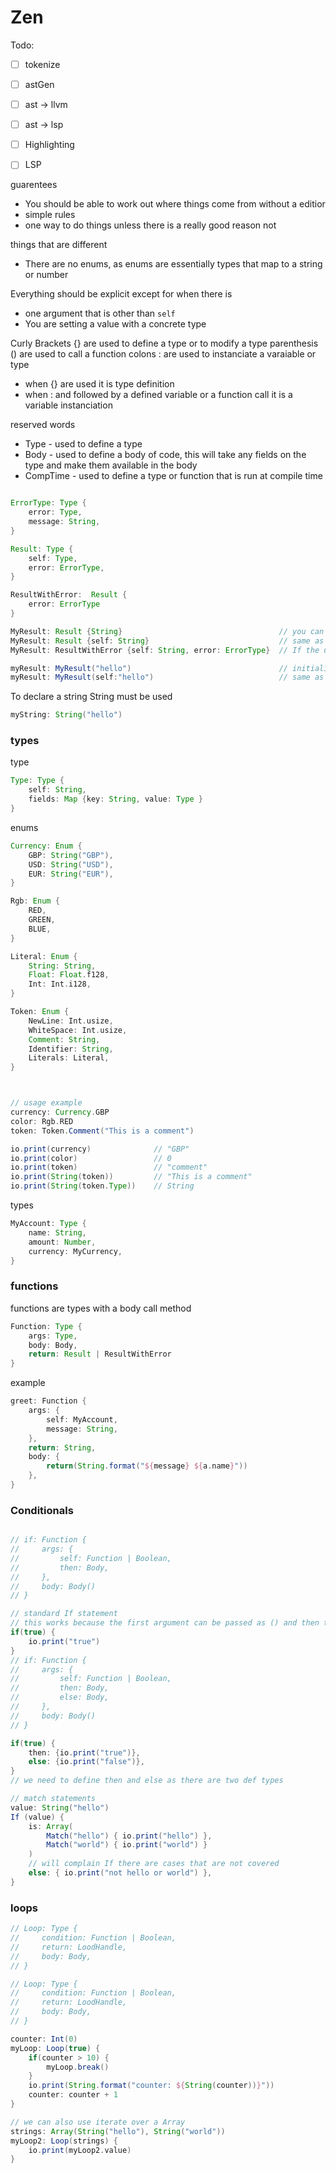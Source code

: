 


<!-- grammar for zen -->

# Zen

Todo:
- [ ] tokenize
- [ ] astGen
- [ ] ast -> llvm
- [ ] ast -> lsp
- [ ] Highlighting
- [ ] LSP


guarentees
- You should be able to work out where things come from without a editior
- simple rules
- one way to do things unless there is a really good reason not

things that are different
- There are no enums, as enums are essentially types that map to a string or number

Everything should be explicit except for when there is 
- one argument that is other than ``self``
- You are setting a value with a concrete type

Curly Brackets {} are used to define a type or to modify a type
parenthesis () are used to call a function
colons : are used to instanciate a varaiable or type
- when {} are used it is type definition
- when : and followed by a defined variable or a function call it is a variable instanciation


reserved words
- Type      - used to define a type
- Body      - used to define a body of code, this will take any fields on the type and make them available in the body
- CompTime  - used to define a type or function that is run at compile time



```groovy

ErrorType: Type {
    error: Type,
    message: String,
}

Result: Type {
    self: Type,
    error: ErrorType,
}

ResultWithError:  Result {
    error: ErrorType
}

MyResult: Result {String}                                   // you can attempt to define an un defined type with {}
MyResult: Result {self: String}                             // same as above but more explicit
MyResult: ResultWithError {self: String, error: ErrorType}  // If the underType has more then one undefined type you must specify what field you are defining the type of

myResult: MyResult("hello")                                 // initialising a variable
myResult: MyResult(self:"hello")                            // same as above but more explicit

```

To declare a string String must be used
```groovy
myString: String("hello")
```

### types
type
```groovy
Type: Type {
    self: String,
    fields: Map {key: String, value: Type }
}
```
enums 
```groovy
Currency: Enum {
    GBP: String("GBP"),
    USD: String("USD"),
    EUR: String("EUR"),
}

Rgb: Enum {
    RED,
    GREEN,
    BLUE,
}

Literal: Enum {
    String: String,
    Float: Float.f128,
    Int: Int.i128,
}

Token: Enum {
    NewLine: Int.usize,
    WhiteSpace: Int.usize,
    Comment: String,
    Identifier: String,
    Literals: Literal,
}



// usage example
currency: Currency.GBP
color: Rgb.RED
token: Token.Comment("This is a comment")

io.print(currency)              // "GBP"
io.print(color)                 // 0
io.print(token)                 // "comment"
io.print(String(token))         // "This is a comment"
io.print(String(token.Type))    // String

```

types
```groovy
MyAccount: Type {
    name: String,
    amount: Number,
    currency: MyCurrency,
}
```

### functions
functions are types with a body call method
```groovy
Function: Type {
    args: Type,
    body: Body,
    return: Result | ResultWithError
}
```
example 
```groovy
greet: Function {
    args: {
        self: MyAccount,
        message: String,
    },
    return: String,
    body: {
        return(String.format("${message} ${a.name}"))
    },
}
```

### Conditionals
```groovy

// if: Function {
//     args: {
//         self: Function | Boolean,
//         then: Body,
//     },
//     body: Body()
// }

// standard If statement
// this works because the first argument can be passed as () and then the "then" body can be assumed in the following brackets {}
if(true) {
    io.print("true")
}
// if: Function {
//     args: {
//         self: Function | Boolean,
//         then: Body,
//         else: Body,
//     },
//     body: Body()
// }

if(true) {
    then: {io.print("true")},
    else: {io.print("false")},
}
// we need to define then and else as there are two def types

// match statements
value: String("hello")
If (value) {
    is: Array(
        Match("hello") { io.print("hello") },
        Match("world") { io.print("world") }
    )
    // will complain If there are cases that are not covered
    else: { io.print("not hello or world") },
}

```

### loops
```groovy
// Loop: Type {
//     condition: Function | Boolean,
//     return: LoodHandle,
//     body: Body,
// }

// Loop: Type {
//     condition: Function | Boolean,
//     return: LoodHandle,
//     body: Body,
// }

counter: Int(0)
myLoop: Loop(true) {
    if(counter > 10) {
        myLoop.break()
    }
    io.print(String.format("counter: ${String(counter))}"))
    counter: counter + 1
}

// we can also use iterate over a Array
strings: Array(String("hello"), String("world"))
myLoop2: Loop(strings) {
    io.print(myLoop2.value)
}
```